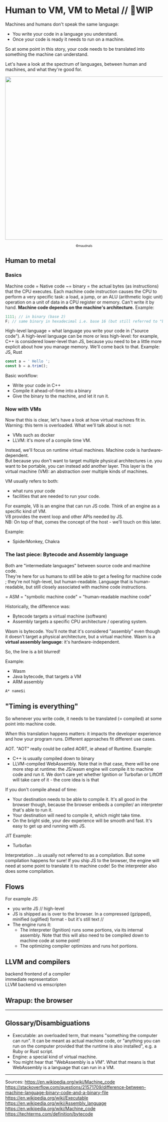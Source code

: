 # Human to VM, VM to Metal // 🚧WIP

Machines and humans don't speak the same language:

- You write your code in a language you understand.
- Once your code is ready it needs to run on a machine.

So at some point in this story, your code needs to be translated into something the machine can understand.

Let's have a look at the spectrum of languages, between human and machines, and what they're good for.

<p align="center">
<img width="520" src="https://raw.githubusercontent.com/maudnals/wasm-nano-handbook/master/img/spectrum-wasm-2.jpg">   
	<div align="center"><sub><sup>©maudnals</sup></sub></div> 
</p>

## Human to metal

### Basics

Machine code = Native code ~= binary = the actual bytes (as instructions) that the CPU executes. Each machine code instruction causes the CPU to perform a very specific task: a load, a jump, or an ALU (arithmetic logic unit) operation on a unit of data in a CPU register or memory. Can't write it by hand.
**Machine code depends on the machine's architecture.**
Example:

```javascript
1111; // in binary (base 2)
F; // same binary in hexadecimal i.e. base 16 (but still referred to "binary" as oversimplification). hexa is often used because it takes less space than binary, so errors are less likely.
```

High-level language = what language you write your code in ("source code"). A high-level language can be more or less high-level: for example, C++ is considered lower-level than JS, because you need to be a little more explicit about how you manage memory. We'll come back to that.
Example: JS, Rust

```javascript
const a = ' Hello ';
const b = a.trim();
```

Basic workflow:

- Write your code in C++
- Compile it ahead-of-time into a binary
- Give the binary to the machine, and let it run it.

### Now with VMs

Now that this is clear, let's have a look at how virtual machines fit in.  
Warning: this term is overloaded. What we'll talk about is not:

- VMs such as docker
- LLVM: it's more of a compile time VM.

Instead, we'll focus on runtime virtual machines.
Machine code is hardware-dependent.  
But because you don't want to target multiple physical architectures i.e. you want to be portable, you can instead add another layer. This layer is the virtual machine (VM): an abstraction over multiple kinds of machines.

VM usually refers to both:

- what runs your code
- facilities that are needed to run your code.

For example, V8 is an engine that can run JS code. Think of an engine as a specific kind of VM.  
V8 provides the event loop and other APIs needed by JS.  
NB: On top of that, comes the concept of the host - we'll touch on this later.

Example:

- SpiderMonkey, Chakra

### The last piece: Bytecode and Assembly language

Both are "intermediate languages" between source code and machine code.  
They're here for us humans to still be able to get a feeling for machine code ; they're not high-level, but human-readable. Language that is human-readable, but still closely associated with machine code instructions.

= ASM = "symbolic machine code" = "human-readable machine code"

Historically, the difference was:

- Bytecode targets a virtual machine (software)
- Assembly targets a specific CPU architecture / operating system.

Wasm is bytecode. You'll note that it's considered "assembly" even though it doesn't target a physical architecture, but a virtual machine. Wasm is a **virtual assembly language**: it's hardware-independent.

So, the line is a bit blurred!

Example:

- Wasm
- Java bytecode, that targets a VM
- ARM assembly

`A* name$i`

## "Timing is everything"

So whenever you write code, it needs to be translated (= compiled) at some point into machine code.

_When_ this translation happens matters: it impacts the developer experience and how your program runs. Different approaches fit different use cases.

AOT. "AOT" really could be called AORT, ie ahead of Runtime.
Example:

- C++ is usually compiled down to binary
- LLVM-compiled WebAssembly. Note that in that case, there will be one more step at runtime: the JS/wasm engine will compile it to machine code and run it. We don't care yet whether Ignition or Turbofan or LiftOff will take care of it - the core idea is is that

If you don't compile ahead of time:

- Your destination needs to be able to compile it. It's all good in the browser though, because the browser embeds a compiler/ an interpreter that's able to run it.
- Your destination will need to compile it, which might take time.
- On the bright side, your dev experience will be smooth and fast. It's easy to get up and running with JS.

JIT
Example:

- Turbofan

Interpretation
...is usually not referred to as a compilation. But some compilation happens for sure!
If you ship JS to the browser, the engine will need at some point to translate it to machine code! So the interpreter also does some compilation.

## Flows

For example JS:

- you write JS // high-level
- JS is shipped as is over to the browser. In a compressed (gzipped), minified (uglified) format - but it's still text //
- The engine runs it:
  - The interpreter (Ignition) runs some portions, via its internal assembly. Note that this will also need to be compiled down to machine code at some point!
  - The optimizing compiler optimizes and runs hot portions.

## LLVM and compilers

backend frontend of a compiler  
immediate representation  
LLVM backend vs emscripten

## Wrapup: the browser

---

## Glossary/Disambiguations

- Executable: an overloaded term, that means "something the computer can run". It can be meant as actual machine code, or "anything you can run on the computer provided that the runtime is also installed", e.g. a Ruby or Rust script.
- Engine: a special kind of virtual machine.
- You might hear that "WebAssembly is a VM". What that means is that WebAssembly is a language that can run in a VM.

---

Sources:
https://en.wikipedia.org/wiki/Machine_code
https://stackoverflow.com/questions/21571709/difference-between-machine-language-binary-code-and-a-binary-file
https://en.wikipedia.org/wiki/Executable
https://en.wikipedia.org/wiki/Assembly_language
https://en.wikipedia.org/wiki/Machine_code  
https://techterms.com/definition/bytecode
